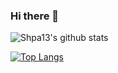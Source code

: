 ### Hi there 👋
![Shpa13's github stats](https://readme-stats-gd54sgsbl.vercel.app/api?username=shpa13&count_private=true&show_icons=true&theme=dark&hide=stars)

[![Top Langs](https://github-readme-stats.vercel.app/api/top-langs/?username=Shpa13&layout=compact)](https://github.com/Shpa13/github-readme-stats)
<!--
**Shpa13/Shpa13** is a ✨ _special_ ✨ repository because its `README.md` (this file) appears on your GitHub profile.

Here are some ideas to get you started:

- 🔭 I’m currently working on ...
- 🌱 I’m currently learning ...
- 👯 I’m looking to collaborate on ...
- 🤔 I’m looking for help with ...
- 💬 Ask me about ...
- 📫 How to reach me: ...
- 😄 Pronouns: ...
- ⚡ Fun fact: ...
-->
